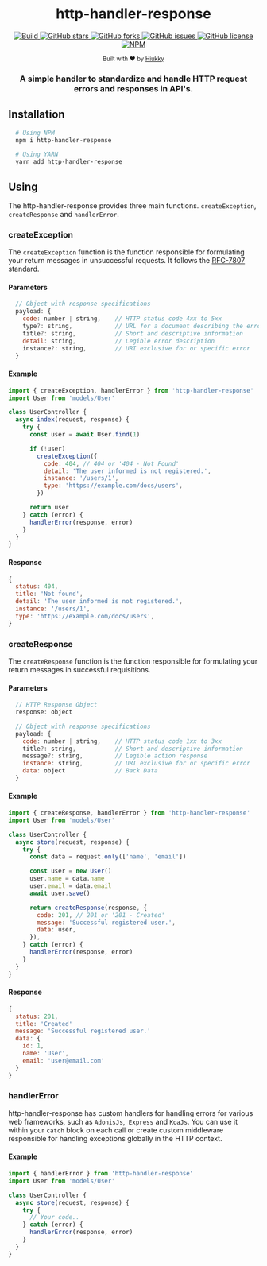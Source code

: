 <h1 align="center"> http-handler-response </h1>

<p align="center">
  <a href="https://travis-ci.org/github/hiukky/http-handler-response">
    <img alt="Build" src="https://img.shields.io/github/workflow/status/hiukky/http-handler-response/build?color=%2323d18c&style=for-the-badge&colorA=1C1D27">
  </a>
  <a href="https://github.com/hiukky/http-handler-response/stargazers">
    <img alt="GitHub stars" src="https://img.shields.io/github/stars/hiukky/http-handler-response?color=%2300cecb&style=for-the-badge&colorA=1C1D27">
  </a>
  <a href="https://github.com/hiukky/http-handler-response/network">
    <img alt="GitHub forks" src="https://img.shields.io/github/forks/hiukky/http-handler-response?color=%23a29bfe&style=for-the-badge&colorA=1C1D27">
  </a>
  <a href="https://github.com/hiukky/http-handler-response/issues">
    <img alt="GitHub issues" src="https://img.shields.io/github/issues/hiukky/http-handler-response?style=for-the-badge&color=ffe066&colorA=1C1D27">
  </a>
   <a href="https://github.com/hiukky/http-handler-response/blob/develop/LICENSE">
    <img alt="GitHub license" src="https://img.shields.io/github/license/hiukky/http-handler-response?color=%23eab464&style=for-the-badge&colorA=1C1D27">
  </a>
  <a href="https://www.npmjs.com/package/http-handler-response">
    <img alt="NPM" src="https://img.shields.io/npm/dt/http-handler-response?color=%23f49e4c&style=for-the-badge&colorA=1C1D27" />
  </a>
</p>

<p align="center">
  <sub>Built with ❤︎ by <a href="https://hiukky.com">Hiukky</a>
  <br/>
</p>

  <h3 align="center">A simple handler to standardize and handle HTTP request errors and responses in API's.</h3>

## Installation

```sh
  # Using NPM
  npm i http-handler-response

  # Using YARN
  yarn add http-handler-response
```

## Using

The http-handler-response provides three main functions. `createException`, `createResponse` and `handlerError`.

### createException

The `createException` function is the function responsible for formulating your return messages in unsuccessful requests. It follows the [RFC-7807](https://tools.ietf.org/html/rfc7807) standard.

#### Parameters

```js
  // Object with response specifications
  payload: {
    code: number | string,    // HTTP status code 4xx to 5xx
    type?: string,            // URL for a document describing the error condition
    title?: string,           // Short and descriptive information
    detail: string,           // Legible error description
    instance?: string,        // URI exclusive for or specific error
  }
```

#### Example

```js
import { createException, handlerError } from 'http-handler-response'
import User from 'models/User'

class UserController {
  async index(request, response) {
    try {
      const user = await User.find(1)

      if (!user)
        createException({
          code: 404, // 404 or '404 - Not Found'
          detail: 'The user informed is not registered.',
          instance: '/users/1',
          type: 'https://example.com/docs/users',
        })

      return user
    } catch (error) {
      handlerError(response, error)
    }
  }
}
```

#### Response

```js
{
  status: 404,
  title: 'Not found',
  detail: 'The user informed is not registered.',
  instance: '/users/1',
  type: 'https://example.com/docs/users',
}

```

### createResponse

The `createResponse` function is the function responsible for formulating your return messages in successful requisitions.

#### Parameters

```js
  // HTTP Response Object
  response: object

  // Object with response specifications
  payload: {
    code: number | string,    // HTTP status code 1xx to 3xx
    title?: string,           // Short and descriptive information
    message?: string,         // Legible action response
    instance: string,         // URI exclusive for or specific error
    data: object              // Back Data
  }
```

#### Example

```js
import { createResponse, handlerError } from 'http-handler-response'
import User from 'models/User'

class UserController {
  async store(request, response) {
    try {
      const data = request.only(['name', 'email'])

      const user = new User()
      user.name = data.name
      user.email = data.email
      await user.save()

      return createResponse(response, {
        code: 201, // 201 or '201 - Created'
        message: 'Successful registered user.',
        data: user,
      }),
    } catch (error) {
      handlerError(response, error)
    }
  }
}
```

#### Response

```js
{
  status: 201,
  title: 'Created'
  message: 'Successful registered user.'
  data: {
    id: 1,
    name: 'User',
    email: 'user@email.com'
  }
}
```

### handlerError

http-handler-response has custom handlers for handling errors for various web frameworks, such as `AdonisJs`,` Express` and `KoaJs`. You can use it within your `catch` block on each call or create custom middleware responsible for handling exceptions globally in the HTTP context.

#### Example

```js
import { handlerError } from 'http-handler-response'
import User from 'models/User'

class UserController {
  async store(request, response) {
    try {
      // Your code..
    } catch (error) {
      handlerError(response, error)
    }
  }
}
```
